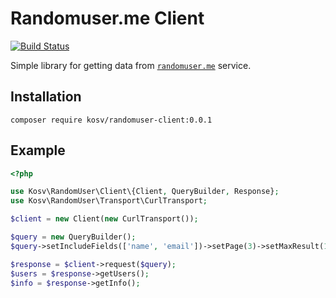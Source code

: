 # Randomuser.me Client

[![Build Status](https://app.travis-ci.com/kos-v/randomuser-client.svg?branch=main)](https://app.travis-ci.com/kos-v/randomuser-client)

Simple library for getting data from [`randomuser.me`](https://randomuser.me/) service.

## Installation

```shell
composer require kosv/randomuser-client:0.0.1
```

## Example

```php
<?php

use Kosv\RandomUser\Client\{Client, QueryBuilder, Response};
use Kosv\RandomUser\Transport\CurlTransport;

$client = new Client(new CurlTransport());

$query = new QueryBuilder();
$query->setIncludeFields(['name', 'email'])->setPage(3)->setMaxResult(100);

$response = $client->request($query);
$users = $response->getUsers();
$info = $response->getInfo();

```